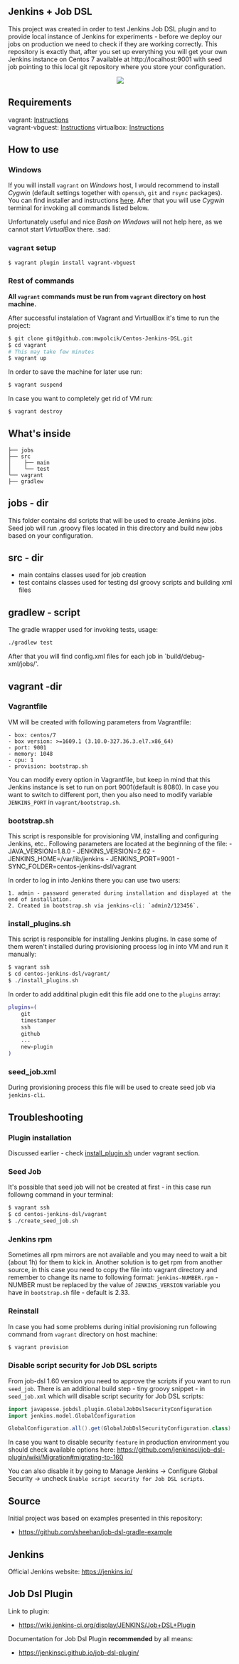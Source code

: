 ## Jenkins + Job DSL

This project was created in order to test Jenkins Job DSL plugin and to provide local instance of Jenkins for experiments - before we deploy our jobs on production we need to check if they are working correctly. This repository is exactly that, after you set up everything you will get your own Jenkins instance on Centos 7 available at http://localhost:9001 with seed job pointing to this local git repository where you store your configuration.

<p align="center">
   <img src="https://github.com/WhiteRookPL/devops-in-qa-workshop/raw/master/jenkins-job-dsl/docs/diagram.png" />
</p>

## Requirements

   vagrant:         [Instructions](https://www.vagrantup.com/docs/installation/)   
   vagrant-vbguest: [Instructions](https://github.com/dotless-de/vagrant-vbguest)
   virtualbox:      [Instructions](https://www.virtualbox.org/wiki/Downloads)
   
## How to use

### Windows

If you will install `vagrant` on *Windows* host, I would recommend to install *Cygwin* (default settings together with `openssh`, `git` and `rsync` packages). You can find installer and instructions [here](https://cygwin.com/install.html). After that you will use *Cygwin* terminal for invoking all commands listed below.

Unfortunately useful and nice *Bash on Windows* will not help here, as we cannot start *VirtualBox* there. :sad:

### `vagrant` setup

```bash
$ vagrant plugin install vagrant-vbguest
```

### Rest of commands

**All `vagrant` commands must be run from `vagrant` directory on host machine.** 

After successful instalation of Vagrant and VirtualBox it's time to run the project: 

```bash
$ git clone git@github.com:mwpolcik/Centos-Jenkins-DSL.git
$ cd vagrant
# This may take few minutes
$ vagrant up
```

In order to save the machine for later use run:

```bash
$ vagrant suspend
```

In case you want to completely get rid of VM run:

```bash
$ vagrant destroy
```

## What's inside

```
├── jobs
├── src
│    ├── main
│    └── test
└── vagrant
├── gradlew
```

## jobs - dir

This folder contains dsl scripts that will be used to create Jenkins jobs. Seed job will run .groovy files located in this directory and build new jobs based on your configuration. 

## src - dir

   - main contains classes used for job creation
   - test contains classes used for testing dsl groovy scripts and building xml files

## gradlew - script

The gradle wrapper used for invoking tests, usage:
```bash
./gradlew test
```

After that you will find config.xml files for each job in `build/debug-xml/jobs/'.

## vagrant -dir

### Vagrantfile

VM will be created with following parameters from Vagrantfile:

    - box: centos/7
    - box version: >=1609.1 (3.10.0-327.36.3.el7.x86_64)
    - port: 9001
    - memory: 1048
    - cpu: 1
    - provision: bootstrap.sh

You can modify every option in Vagrantfile, but keep in mind that this Jenkins instance is set to run on port 9001(default is 8080). In case you want to switch to different port, then you also need to modify variable `JENKINS_PORT` in `vagrant/bootstrap.sh`.

### bootstrap.sh

This script is responsible for provisioning VM, installing and configuring Jenkins, etc.. Following parameters are located at the beginning of the file:
    - JAVA_VERSION=1.8.0
    - JENKINS_VERSION=2.62
    - JENKINS_HOME=/var/lib/jenkins
    - JENKINS_PORT=9001
    - SYNC_FOLDER=centos-jenkins-dsl/vagrant
    
In order to log in into Jenkins there you can use two users:

    1. admin - password generated during installation and displayed at the end of installation.
    2. Created in bootstrap.sh via jenkins-cli: `admin2/123456`.

### install_plugins.sh

This script is responsible for installing Jenkins plugins.
In case some of them weren't installed during provisioning process log in into VM and run it manually:

```bash
$ vagrant ssh
$ cd centos-jenkins-dsl/vagrant/
$ ./install_plugins.sh
```

In order to add additinal plugin edit this file add one to the `plugins` array:

```bash
plugins=(
    git
    timestamper
    ssh
    github
    ...
    new-plugin
)
```

### seed_job.xml

During provisioning process this file will be used to create seed job via `jenkins-cli`.

## Troubleshooting

### Plugin installation

Discussed earlier - check [install_plugin.sh](#install_pluginssh) under vagrant section.

### Seed Job

It's possible that seed job will not be created at first - in this case run followng command in your terminal:

```bash
$ vagrant ssh
$ cd centos-jenkins-dsl/vagrant
$ ./create_seed_job.sh
```

### Jenkins rpm

Sometimes all rpm mirrors are not available and you may need to wait a bit (about 1h) for them to kick in. Another solution is to get rpm from another source, in this case you need to copy the file into vagrant directory and remember to change its name to following format:
`jenkins-NUMBER.rpm` - NUMBER must be replaced by the value of `JENKINS_VERSION` variable you have in `bootstrap.sh` file - default is 2.33.

### Reinstall

In case you had some problems during initial provisioning run following command from `vagrant` directory on host machine:

```bash
$ vagrant provision
```

### Disable script security for Job DSL scripts

From job-dsl 1.60 version you need to approve the scripts if you want to run `seed_job`. There is an additional build step - tiny groovy snippet - in `seed_job.xml` which will disable script security for Job DSL scripts: 

```groovy
import javaposse.jobdsl.plugin.GlobalJobDslSecurityConfiguration
import jenkins.model.GlobalConfiguration

GlobalConfiguration.all().get(GlobalJobDslSecurityConfiguration.class).useScriptSecurity=false
```

In case you want to disable security `feature` in production environment you should check available options here:
https://github.com/jenkinsci/job-dsl-plugin/wiki/Migration#migrating-to-160

You can also disable it by going to Manage Jenkins -> Configure Global Security -> uncheck `Enable script security for Job DSL scripts`.

## Source

Initial project was based on examples presented in this repository:
- https://github.com/sheehan/job-dsl-gradle-example

## Jenkins

Official Jenkins website:
https://jenkins.io/

## Job Dsl Plugin

Link to plugin:

- https://wiki.jenkins-ci.org/display/JENKINS/Job+DSL+Plugin

Documentation for Job Dsl Plugin **recommended** by all means: 

- https://jenkinsci.github.io/job-dsl-plugin/ 
